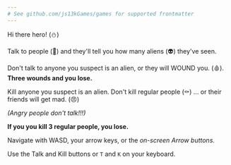 ```yaml
---
# See github.com/js13kGames/games for supported frontmatter
---
```

Hi there hero! (⛄)

Talk to people (🙍) and they'll tell you
how many aliens (👽) they've seen.

Don't talk to anyone you suspect is an alien,
or they will WOUND you. (🩸).
**Three wounds and you lose.**

Kill anyone you suspect is an alien.
Don't kill regular people (⚰️)
... or their friends will get mad. (😠)

*(Angry people don't talk!!!)*

**If you you kill 3 regular people, you lose.**

Navigate with WASD, your arrow keys,
or the *on-screen Arrow buttons*.

Use the Talk and Kill buttons or `T` and `K`
on your keyboard.